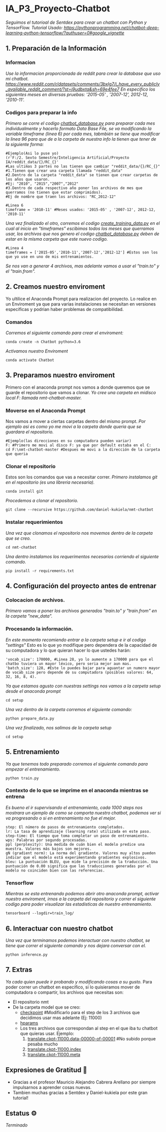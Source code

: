 # IA_P3_Proyecto-Chatbot
_Seguimos el tutorioal de Sentdex para crear un chatbot con Python y TensorFlow._
_Tutorial Usado: https://pythonprogramming.net/chatbot-deep-learning-python-tensorflow/?authuser=0#google_vignette_

## 1. Preparación de la Información
### Informacion
_Use la informacion proporcionada de reddit para crear la database que uso mi chatbot._
_https://www.reddit.com/r/datasets/comments/3bxlg7/i_have_every_publicly_available_reddit_comment/?st=j9udbxta&sh=69e4fee7_
_En especifico los siguientes meses en diversas pruebas: '2015-05' , '2007-12', 2012-12, '2010-11'._
### Codigos para preparar la info
_Primero se corre el codigo [chatbot_database.py](https://github.com/AlejandraRG57/IA_P3_Proyecto-Chatbot/blob/main/chatbot_database.py) para preparar cada mes individualmente y hacerlo formato Data Base File, se va modificando la variable timeframe (linea 6) por cada mes, tabmbién se tiene que modificar la linea 96 para que de a la carpeta de nuestra info la tienen que tener de la siguiente forma:_
```
#Ejemplo(Asi lo puse yo)
(r'F:/2. Sexto Semestre/Inteligencia Artificial/Proyecto IA/reddit_data/{}/RC_{}'
#Las ultimas 3 partes no las tienen que cambiar "reddit_data/{}/RC_{}"
#1.Tienen que crear una carpeta llamada "reddit_data"
#2.Dentro de la carpeta "reddit_data" se tienen que crear carpetas de los años que usaron.
#Ej: "2010", "2015","2007","2012"
#3.Dentro de cada respectivo año poner los archivos de mes que querramos (no tienen que estar comprimidos).
#Ej de nombre que traen los archivos: "RC_2012-12"
```
```
#Linea 6
timeframe = '2010-11' #Meses usados: '2015-05' , '2007-12', 2012-12, '2010-11'
```
_Una vez finalizado el otro, corremos el codigo [create_training_data.py](https://github.com/AlejandraRG57/IA_P3_Proyecto-Chatbot/blob/main/create_training_data.py) en el cual al inicio en "timeframes" escibimos todos los meses que querramos usar, los archivos que nos genero el codigo [chatbot_database.py](https://github.com/AlejandraRG57/IA_P3_Proyecto-Chatbot/blob/main/chatbot_database.py) deben de estar en la misma carpeta que este nuevo codigo._
```
#Linea 4
timeframes = ['2015-05','2010-11','2007-12','2012-12'] #Estos son los que yo use en uno de mis entrenamientos.
```
_Se nos van a generar 4 archivos, mas adelante vamos a usar el "train.to" y el "train.from"._
## 2. Creamos nuestro enviroment
Yo ultilice el Anaconda Prompt para realizacion del proyecto. Lo realice en un Enviroment ya que para varias instalaciones se necesitan en versiones especificas y podrian haber problemas de compatibilidad.
### Comandos
_Corremos el siguiente comando para crear el enviroment:_
```
conda create -n Chatbot python=3.6 
```
_Activamos nuestro Enviroment_
```
conda activate Chatbot
```
## 3. Preparamos nuestro enviroment
Primero con el anaconda prompt nos vamos a donde queremos que se guarde el repositorio que vamos a clonar.
_Yo cree una carpeta en midisco local F: llamada nmt-chatbot-master._
### Moverse en el Anaconda Prompt
Nos vamos a mover a ciertas carpetas dentro del mismo prompt.
_Por ejemplo asi es como yo me movi a la carpeta donde queria que se guardara el repositorio._
```
#Ejemplo(las direcciones en su computadora pueden variar)
F: #Primero me movi al disco F: ya que por default estaba en el C:
cd F:\nmt-chatbot-master #Despues me movi a la dirección de la carpeta que queria
```
### Clonar el repositorio
Estos son los comandos que vas a necesitar correr.
_Primero instalamos git en el repositorio (es una libreria necesaria)._
```
conda install git
```
_Procedemos a clonar el repositorio._
```
git clone --recursive https://github.com/daniel-kukiela/nmt-chatbot
```
### Instalar requerimientos
_Una vez que clonamos el repositorio nos movemos dentro de la carpeta que se creo._
```
cd nmt-chatbot
```
_Una dentro instalamos los requerimentos necesarios corriendo el siguiente comando._
```
pip install -r requirements.txt
```

## 4. Configuración del proyecto antes de entrenar
### Colocacion de archivos.
_Primero vamos a poner los archivos generados "train.to" y "train.from" en la carpeta "new_data"._

### Procesando la información.
_En este momento recomiendo entrar a la carpeta setup e ir al codigo "settings"_
Esto es lo que yo modifique pero dependera de la capacidad de su computadora y lo que quieran hacer lo que ustedes harán:
```
'vocab_size': 170000, #Linea 28, yo lo aumente a 170000 para que el chatbo tuviera un mayor léxico, pero seria mejor aun mas.
'batch_size': 128, #Este lo puedes bajar para aguantar un numero mayor de vocab_size pero depende de su computadora (posibles valores: 64, 32, 16, 8, 4).
```
_Ya que estamos agusto con nuestras settings nos vamos a la carpeta setup desde el anaconda prompt_
```
cd setup
```
_Una vez dentro de la carpeta corremos el siguiente comando:_
```
python prepare_data.py
```
_Una vez finalizado, nos salimos de la carpeta setup_
```
cd setup
```
## 5. Entrenamiento
_Ya que tenemos todo preparado corremos el siguiente comando para empezar el entrenamiento._
```
python train.py
```
### Contexto de lo que se imprime en el anaconda mientras se entrena
_Es bueno el ir supervisando el entrenamiento, cada 1000 steps nos mostrara un ejemplo de como se comporta nuestro chatbot, podemos ver si va progresando o si en entrenamiento no fue el mejor._
```
step: El número de pasos de entrenamiento completados.
lr: La tasa de aprendizaje (learning rate) utilizada en este paso.
step-time: El tiempo que toma completar un paso de entrenamiento.
wps: Palabras por segundo procesadas.
ppl (perplexity): Una medida de cuán bien el modelo predice una muestra. Valores más bajos son mejores.
gN (gradient norm): La norma del gradiente. Valores muy altos pueden indicar que el modelo está experimentando gradientes explosivos.
bleu: La puntuación BLEU, que mide la precisión de la traducción. Una puntuación de 0.00 significa que las traducciones generadas por el modelo no coinciden bien con las referencias.
```
### Tensorflow
_Mientras se esta entrenando podemos abrir otro anaconda prompt, activar nuestro enviroment, irnos a la carpeta del repositorio y correr el siguiente codigo para poder visualizar las estadisticas de nuestro entrenamiento._
```
tensorboard --logdir=train_log/
```
## 6. Interactuar con nuestro chatbot
_Una vez que terminamos podemos interactuar con nuestro chatbot, se tiene que correr el siguiente comando y nos dejara conversar con el._
```
python inference.py
```

## 7. Extras
_Ya cada quien puede ir probando y modificando cosas a su gusto._
Para poder correr un chatbot en especifico, si lo quisieramos mover de computadora o compartir, los archivos que necesitas son:
* El repositorio nmt
* De la carpeta model que se creo:
  - [checkpoint](https://github.com/AlejandraRG57/IA_P3_Proyecto-Chatbot/blob/main/checkpoint) #Modificarlo para el step de los 3 archivos que decidimos usar mas adelante (Ej: 11000)
  - [hparams](https://github.com/AlejandraRG57/IA_P3_Proyecto-Chatbot/blob/main/hparams)
  - Los tres archivos que correspondan al step en el que iba tu chatbot que quieras usar.
    Ejemplo:
      1. [translate.ckpt-11000.data-00000-of-00001]()  #No subido porque pesaba mucho
      2. [translate.ckpt-11000.index](https://github.com/AlejandraRG57/IA_P3_Proyecto-Chatbot/blob/main/translate.ckpt-11000.index)
      3. [translate.ckpt-11000.meta](https://github.com/AlejandraRG57/IA_P3_Proyecto-Chatbot/blob/main/translate.ckpt-11000.meta)
   
## Expresiones de Gratitud 🎁
* Gracias a el profesor Mauricio Alejandro Cabrera Arellano por siempre impulsarnos a aprender cosas nuevas.
* Tambien muchas gracias a Sentdex y Daniel-kukiela por este gran tutorial!

## Estatus ⚙️
_Terminado_

